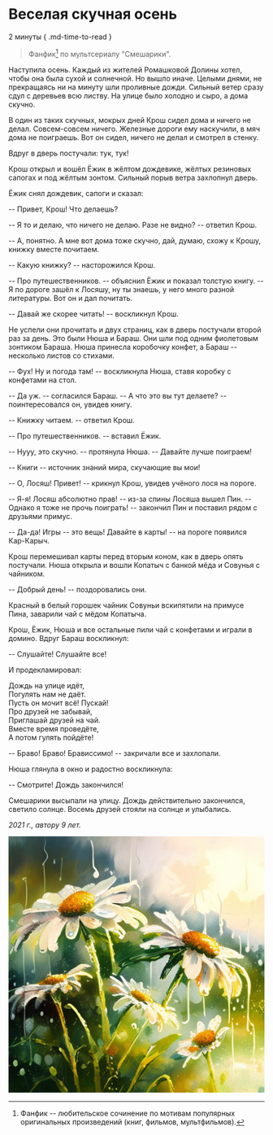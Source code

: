 # Веселая скучная осень

2 минуты
{ .md-time-to-read }

> Фанфик[^1] по мультсериалу "Смешарики".

[^1]: Фанфик -- любительское сочинение по мотивам популярных оригинальных произведений (книг, фильмов, мультфильмов).

Наступила осень. Каждый из жителей Ромашковой Долины хотел, чтобы она была сухой и солнечной. Но вышло иначе. Целыми днями, не прекращаясь ни на минуту шли проливные дожди. Сильный ветер сразу сдул с деревьев всю листву. На улице было холодно и сыро, а дома скучно.

В один из таких скучных, мокрых дней Крош сидел дома и ничего не делал. Совсем-совсем ничего. Железные дороги ему наскучили, в мяч дома не поиграешь. Вот он сидел, ничего не делал и смотрел в стенку.

Вдруг в дверь постучали: тук, тук!

Крош открыл и вошёл Ёжик в жёлтом дождевике, жёлтых резиновых сапогах и под жёлтым зонтом. Сильный порыв ветра захлопнул дверь.

Ёжик снял дождевик, сапоги и сказал:

-- Привет, Крош! Что делаешь?

-- Я то и делаю, что ничего не делаю. Разе не видно? -- ответил Крош.

-- А, понятно. А мне вот дома тоже скучно, дай, думаю, схожу к Крошу, книжку вместе почитаем.

-- Какую книжку? -- насторожился Крош.

-- Про путешественников. -- объяснил Ёжик и показал толстую книгу. -- Я по дороге зашёл к Лосяшу, ну ты знаешь, у него много разной литературы. Вот он и дал почитать.

-- Давай же скорее читать! -- воскликнул Крош.

Не успели они прочитать и двух страниц, как в дверь постучали второй раз за день. Это были Нюша и Бараш. Они шли под одним фиолетовым зонтиком Бараша. Нюша принесла коробочку конфет, а Бараш -- несколько листов со стихами.

-- Фух! Ну и погода там! -- воскликнула Нюша, ставя коробку с конфетами на стол.

-- Да уж. -- согласился Бараш. -- А что это вы тут делаете? -- поинтересовался он, увидев книгу.

-- Книжку читаем. -- ответил Крош.

-- Про путешественников. -- вставил Ёжик.

-- Нууу, это скучно. -- протянула Нюша. -- Давайте лучше поиграем!

-- Книги -- источник знаний мира, скучающие вы мои!

-- О, Лосяш! Привет! -- крикнул Крош, увидев учёного лося на пороге.

-- Я-я! Лосяш абсолютно прав! -- из-за спины Лосяша вышел Пин. -- Однако я тоже не прочь поиграть! -- закончил Пин и поставил рядом с друзьями примус.

-- Да-да! Игры -- это вещь! Давайте в карты! -- на пороге появился Кар-Карыч.

Крош перемешивал карты перед вторым коном, как в дверь опять постучали. Нюша открыла и вошли Копатыч с банкой мёда и Совунья с чайником.

-- Добрый день! -- поздоровались они.

Красный в белый горошек чайник Совуньи вскипятили на примусе Пина, заварили чай с мёдом Копатыча.

Крош, Ёжик, Нюша и все остальные пили чай с конфетами и играли в домино. Вдруг Бараш воскликнул:

-- Слушайте! Слушайте все!

И продекламировал:

Дождь на улице идёт,  
Погулять нам не даёт.  
Пусть он мочит всё! Пускай!  
Про друзей не забывай,  
Приглашай друзей на чай.  
Вместе время проведёте,  
А потом гулять пойдёте!

-- Браво! Браво! Брависсимо! -- закричали все и захлопали.

Нюша глянула в окно и радостно воскликнула:

-- Смотрите! Дождь закончился!

Смешарики высыпали на улицу. Дождь действительно закончился, светило солнце. Восемь друзей стояли на солнце и улыбались.

*2021 г., автору 9 лет.*

![Весёлая скучная осень](../images/smeshariki.jpg)
